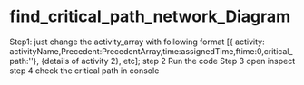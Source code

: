 # find_critical_path_network_Diagram

Step1: just change the activity_array with following format
 [{ activity: activityName,Precedent:PrecedentArray,time:assignedTime,ftime:0,critical_path:''}, {details of activity 2}, etc];
step 2 Run the code
Step 3 open inspect
step 4 check the critical path in console
